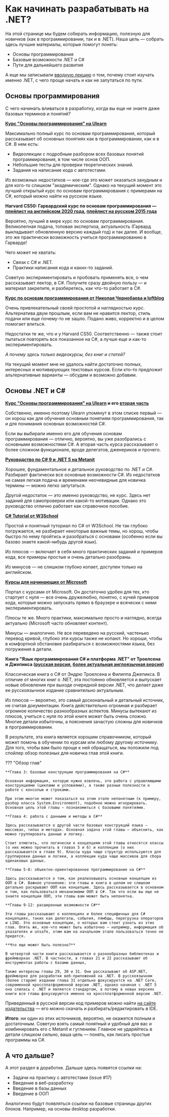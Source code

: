 # Как начинать разрабатывать на .NET?

На этой странице мы будем собирать информацию, полезную для новичков (как в программировании, так и в .NET). Наша цель — собрать здесь лучшие материалы, которые помогут понять:

- Основы программирования
- Базовые возможности .NET и C#
- Пути для дальнейшего развития

А еще мы записывали [вводную лекцию](https://www.youtube.com/watch?v=HV3n9NknQQc) о том, почему стоит изучать именно .NET, с чего проще начать и как не запутаться по пути.

## Основы программирования

С чего начинать вливаться в разработку, когда вы еще не знаете даже базовых терминов и понятий?

**[Курс "Основы программирования" на Ulearn](https://ulearn.me/course/basicprogramming/)**

Максимально полный курс по основам программирования, который рассказывает об основных понятиях как в программировании, как и в C#. В нем есть:

- Видеолекции с подробным разбором всех базовых понятий программирования, в том числе основ ООП.
- Небольшие тесты для проверки теоретических знаний.
- Задания на написание кода с автотестами.

Из возможных недостатков — кое-где это может оказаться занудным и для кого-то слишком "академическим". Однако на текущий момент это лучший открытый курс по основам программирования с примерами на C#, который можно найти на русском языке.

**Harvard CS50: Гарвардский курс по основам программирования — [плейлист на английском 2020 года](https://www.youtube.com/playlist?list=PLhQjrBD2T382_R182iC2gNZI9HzWFMC_8), [плейлист на русском 2015 года](https://www.youtube.com/playlist?list=PLawfWYMUziZqyUL5QDLVbe3j5BKWj42E5)**

Вероятно, лучший в мире курс по основам программирования. Великолепная подача, топовая экспертиза, актуальность (Гарвард выкладывает обновленную версию каждый год) и так далее. И вообще, это же практически возможность учиться программированию в Гарварде!

Чего может не хватать:

- Связи с C# и .NET. 
- Практики написания кода и каких-то заданий.

Советую экспериментировать и пробовать применять все, о чем рассказывает лектор, в C#. Получите сразу двойную пользу — и материал закрепите, и разберетесь, как что-то работает в C#.

**[Курс по основам программирования от Николая Чернобаева и loftblog](https://www.youtube.com/playlist?list=PLY4rE9dstrJwoVF-svoIBhKzE-Ok39Zg_)**

Очень привлекательный своей простотой и наглядностью курс. Альтернатива двум прошлым, если вам не нравится лектор, стиль подачи или еще почему-то не зашло. Подано живо, корректно и в целом помогает влиться.

Недостатки те же, что и у Harvard CS50. Соответственно — также стоит пытаться повторять все показанное на C#, а лучше еще и как-то экспериментировать.

*А почему здесь только видеокурсы, без книг и статей?*

На текущий момент мне не удалось найти достаточно полных, интересных и мотивирующих текстовых курсов. Если кто-то предложит альтернативные варианты — обсудим и возможно добавим.

## Основы .NET и C#

**[Курс "Основы программирования" на Ulearn](https://ulearn.me/course/basicprogramming/) и его [вторая часть](https://ulearn.me/Course/BasicProgramming2)**

Собственно, именно поэтому Ulearn упомянут в этом списке первый — он хорош как для обучения основным понятиям программирования, так и для понимания основных возможностей C#.

Если вы выбирали именно его для обучения основам программирования — отлично, вероятно, вы уже разобрались с основными возможностями C#. А вторая часть курса рассказывает о более сложном функционале, вроде делегатов, дженериков и прочего.

**[Руководство по C# 9 и .NET 5 на Metanit](https://metanit.com/sharp/tutorial/)**

Хорошее, фундаментальное и детальное руководство по .NET и C#. Разбирает фактически все основные возможности C#. Из недостатков не самая легкая подача и временами неочевидные для новичка термины — можно легко запутаться.

Другой недостаток — это именно руководство, не курс. Здесь нет заданий для самопроверки или какой-то мотивации. Однако это руководство отлично работает как справочное пособие.

**[C# Tutorial от W3School](https://www.w3schools.com/cs/index.php)**

Простой и понятный туториал по C# от W3School. Не так глубоко погружается, не разбирает некоторые важные темы, но хорош, чтобы быстро по нему пройтись и разобраться с основами (особенно если вы базово знаете какой-нибудь другой язык).

Из плюсов — включает в себя много практических заданий и примеров кода, все примеры простые и очень детально разобраны.

Из минусов — не слишком глубоко копает, доступен только на английском.

**[Курсы для начинающих от Microsoft](https://docs.microsoft.com/ru-ru/learn/)**

Портал с курсами от Microsoft. Он достаточно удобен для тех, кто стартует с нуля — все очень дружелюбно, понятно, с кучей примеров кода, которые можно запускать прямо в браузере и всячески с ними экспериментировать.

Плюсы те же. Много практики, максимально просто и наглядно, всегда актуально (Microsoft часто обновляет контент).

Минусы — аналогично. Не все переведено на русский, частенько перевод кривой, глубоко эти курсы также не копают. Но хороши, чтобы в комфортной обстановке разбираться с возможностями языка, без погружения в детали.

**Книга "Язык программирования C# и платформа .NET" от Троелсена и Джепикса ([русская версия](https://www.ozon.ru/product/yazyk-programmirovaniya-c-7-i-platformy-net-i-net-core-146756705/?sh=qGR_5FxL), [более актуальная англоязычная версия](https://link.springer.com/book/10.1007/978-1-4842-6939-8))**

Классическая книга о C# от Эндрю Троелсена и Филиппа Джепикса. В отличие от многих книг о .NET, эта постоянно обновляется и выпускает новые обновления при выходе очередной версии .NET, что делает даже ее русскоязычное издание сравнительно актуальным.

Из плюсов — вероятно, это самый доскональный и детальный источник, не считая документации. Книга действительно огромная и разбирает огромное количество разнообразных аспектов. Минусы вытекают из плюсов, учиться с нуля по этой книге может быть очень сложно. Многие детали избыточны, а пояснения зачастую сложны для новичков в программировании. 

В результате, эта книга является хорошим справочником, который может помочь в обучении по курсам или любому другому источнику. Для того, чтобы вам было проще к ней обращаться, мы положили под спойлер обзор полезных для новичка глав этой книги.

??? "Обзор глав"

    **Глава 3: базовые конструкции программирования на C#**

    Основная информация, которую нужно извлечь, это работа с управляющими конструкциями (циклами и условиями), а также разные полезности о работе с консолью и строками. 

    При этом многое может показаться на этом этапе непонятным (к примеру, разбор класса System.Environment), подобное можно игнорировать. Основная цель этой главы — познакомиться с базовыми понятиями.

    **Глава 4: работа с данными и методы в C#**

    Здесь рассказывается о другой части базовых конструкций языка — массивах, типах и методах. Основная задача этой главы — объяснить, как можно группировать данные и логику. 

    Стоит отметить, что логически к концепциям этой главы относятся классы (о них можно прочитать в главах 5 и 6) и коллекции (о них рассказывается в главе 9). Классы куда чаще структур используются для группировки данных и логики, а коллекции куда чаще массивов для сбора одинаковых данных.

    **Главы 5-8: объектно-ориентированное программирование на C#**

    Здесь рассказывается о том, как реализовывать основные концепции из ООП в C#. Важное уточнение: эти главы и книга в целом не слишком детально раскрывают ООП как концепцию. Здесь рассказывается в основном о том, как пользоваться механизмами ООП в C#. Так что если вы еще не знаете концепции ООП, эти главы вам может быть непонятна. 

    **Главы 9-12: расширенные возможности C#**

    Эти главы рассказывают о коллекциях и более специфичных для C# концепциях, таких как делегаты, события, лямбды, перегрузка операторов и LINQ. Это основные концепции, о которых вам стоит узнать из этих глав. Опять же, кое-что может быть избыточно — например, информация об указателях и unsafe, этим вам на начальном этапе пользоваться точно не придется. 

    **Что еще может быть полезно?**

    В четвертой части книги рассказывается о разнообразных библиотеках и фреймворках .NET. В частности, в главах 21 и 22 рассказывают об инструментах работы с базами данных, 

    Также интересны главы 29, 30 и 31. Они рассказывают об ASP.NET, фреймворке для разработки веб-приложений на .NET. В русскоязычном (более старом) издании глава 31 отдельно фокусируется на .NET Core, современной кроссплатформенной версии .NET, однако начиная с .NET 5 она слилась с .NET и является стандартом, а потому в новых версиях книги все главы фокусируются именно на кроссплатформенной версии .NET.

Приведенный в русской версии код примеров можно найти [на сайте издательства](http://www.williamspublishing.com/books/978-5-6040723-1-8.html) — его можно скачать и разбирать/редактировать в IDE.

**Итого**: ни один из этих источников, вероятно, не окажется полным и достаточным. Советую взять самый понятный и удобный для вас и комбинировать его с Metanit и гуглением. Главное не ударяйтесь в детали слишком сильно, ваша цель — понять, как писать простые программы на C#.


## А что дальше?

А этот раздел в доработке. Дальше здесь появятся ссылки на:

- Задачи на практику с автотестами (issue #17)
- Введение в веб-разработку
- Введение в базы данных
- Введение в ООП

Аналогично будут появляться ссылки на базовые страницы других блоков. Например, на основы desktop разработки.

